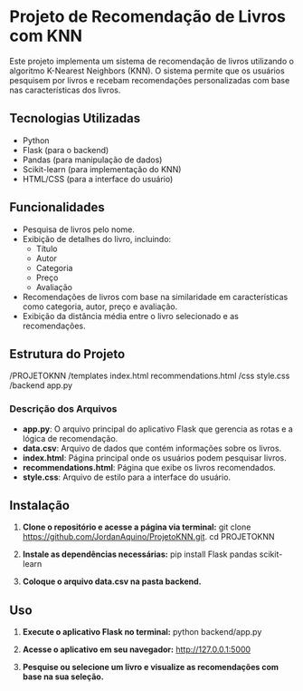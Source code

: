 # Projeto de Recomendação de Livros com KNN

Este projeto implementa um sistema de recomendação de livros utilizando o algoritmo K-Nearest Neighbors (KNN). O sistema permite que os usuários pesquisem por livros e recebam recomendações personalizadas com base nas características dos livros.

## Tecnologias Utilizadas

- Python
- Flask (para o backend)
- Pandas (para manipulação de dados)
- Scikit-learn (para implementação do KNN)
- HTML/CSS (para a interface do usuário)

## Funcionalidades

- Pesquisa de livros pelo nome.
- Exibição de detalhes do livro, incluindo:
  - Título
  - Autor
  - Categoria
  - Preço
  - Avaliação
- Recomendações de livros com base na similaridade em características como categoria, autor, preço e avaliação.
- Exibição da distância média entre o livro selecionado e as recomendações.

## Estrutura do Projeto

/PROJETOKNN
    /templates
        index.html
        recommendations.html
    /css
        style.css
    /backend
        app.py

### Descrição dos Arquivos

- **app.py**: O arquivo principal do aplicativo Flask que gerencia as rotas e a lógica de recomendação.
- **data.csv**: Arquivo de dados que contém informações sobre os livros.
- **index.html**: Página principal onde os usuários podem pesquisar livros.
- **recommendations.html**: Página que exibe os livros recomendados.
- **style.css**: Arquivo de estilo para a interface do usuário.

## Instalação

1. **Clone o repositório e acesse a página via terminal:**
    git clone <https://github.com/JordanAquino/ProjetoKNN.git>.
    cd PROJETOKNN

3. **Instale as dependências necessárias:**
    pip install Flask pandas scikit-learn

4. **Coloque o arquivo data.csv na pasta backend.**
  
## Uso

1. **Execute o aplicativo Flask no terminal:**
    python backend/app.py

2. **Acesse o aplicativo em seu navegador:**
    http://127.0.0.1:5000

3. **Pesquise ou selecione um livro e visualize as recomendações com base na sua seleção.**



